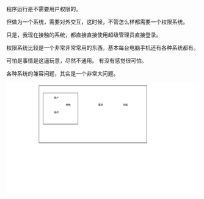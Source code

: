 程序运行是不需要用户权限的。

但做为一个系统，需要对外交互，这时候，不管怎么样都需要一个权限系统。

只是，我现在接触的系统，都直接直接使用超级管理员直接登录。

权限系统比较是一个非常非常常用的东西，基本每台电脑手机还有各种系统都有。

可怕是事情是这逼玩意，尽然不通用。
有没有感觉很可怕。

各种系统的兼容问题，其实是一个非常大问题。



![image ](img/用户权限.svg)



